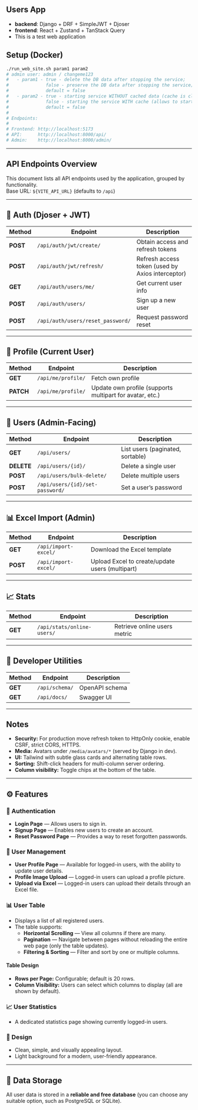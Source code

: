 ## Users App

 - **backend**: Django + DRF + SimpleJWT + Djoser
 - **frontend**: React + Zustand + TanStack Query
 - This is a test web application

## Setup (Docker)
```bash
./run_web_site.sh param1 param2
# admin user: admin / changeme123
#   - param1 - true - delete the DB data after stopping the service;
#              false - preserve the DB data after stopping the service;
#              default = false
#   - param2 - true - starting service WITHOUT cached data (cache is cleared);
#              false - starting the service WITH cache (allows to start the service faster);
#              default = false
#
# Endpoints:
#
# Frontend: http://localhost:5173
# API:      http://localhost:8000/api/
# Admin:    http://localhost:8000/admin/
```

---

## API Endpoints Overview

This document lists all API endpoints used by the application, grouped by functionality.  
Base URL: `${VITE_API_URL}` (defaults to `/api`)

---

## 🔐 Auth (Djoser + JWT)

| Method | Endpoint | Description |
|---------|-----------|-------------|
| **POST** | `/api/auth/jwt/create/` | Obtain access and refresh tokens |
| **POST** | `/api/auth/jwt/refresh/` | Refresh access token (used by Axios interceptor) |
| **GET**  | `/api/auth/users/me/` | Get current user info |
| **POST** | `/api/auth/users/` | Sign up a new user |
| **POST** | `/api/auth/users/reset_password/` | Request password reset |

---

## 👤 Profile (Current User)

| Method | Endpoint | Description |
|---------|-----------|-------------|
| **GET**   | `/api/me/profile/` | Fetch own profile |
| **PATCH** | `/api/me/profile/` | Update own profile (supports multipart for avatar, etc.) |

---

## 👥 Users (Admin-Facing)

| Method | Endpoint | Description |
|---------|-----------|-------------|
| **GET**    | `/api/users/` | List users (paginated, sortable) |
| **DELETE** | `/api/users/{id}/` | Delete a single user |
| **POST**   | `/api/users/bulk-delete/` | Delete multiple users |
| **POST**   | `/api/users/{id}/set-password/` | Set a user’s password |

---

## 📊 Excel Import (Admin)

| Method | Endpoint | Description |
|---------|-----------|-------------|
| **GET**  | `/api/import-excel/` | Download the Excel template |
| **POST** | `/api/import-excel/` | Upload Excel to create/update users (multipart) |

---

## 📈 Stats

| Method | Endpoint | Description |
|---------|-----------|-------------|
| **GET** | `/api/stats/online-users/` | Retrieve online users metric |

---

## 🧩 Developer Utilities

| Method | Endpoint | Description |
|---------|-----------|-------------|
| **GET** | `/api/schema/` | OpenAPI schema |
| **GET** | `/api/docs/` | Swagger UI |

---

## Notes
- **Security:** For production move refresh token to HttpOnly cookie, enable CSRF, strict CORS, HTTPS.
- **Media:** Avatars under `/media/avatars/*` (served by Django in dev).
- **UI:** Tailwind with subtle glass cards and alternating table rows.
- **Sorting:** Shift-click headers for multi-column server ordering.
- **Column visibility:** Toggle chips at the bottom of the table.

---

## ⚙️ Features

### 🔐 Authentication
- **Login Page** — Allows users to sign in.  
- **Signup Page** — Enables new users to create an account.  
- **Reset Password Page** — Provides a way to reset forgotten passwords.

### 👤 User Management
- **User Profile Page** — Available for logged-in users, with the ability to update user details.  
- **Profile Image Upload** — Logged-in users can upload a profile picture.  
- **Upload via Excel** — Logged-in users can upload their details through an Excel file.

### 📊 User Table
- Displays a list of all registered users.  
- The table supports:
  - **Horizontal Scrolling** — View all columns if there are many.  
  - **Pagination** — Navigate between pages without reloading the entire web page (only the table updates).  
  - **Filtering & Sorting** — Filter and sort by one or multiple columns.

#### Table Design
- **Rows per Page:** Configurable; default is 20 rows.  
- **Column Visibility:** Users can select which columns to display (all are shown by default).

### 📈 User Statistics
- A dedicated statistics page showing currently logged-in users.

### 🎨 Design
- Clean, simple, and visually appealing layout.  
- Light background for a modern, user-friendly appearance.

---

## 💾 Data Storage
All user data is stored in a **reliable and free database** (you can choose any suitable option, such as PostgreSQL or SQLite).
